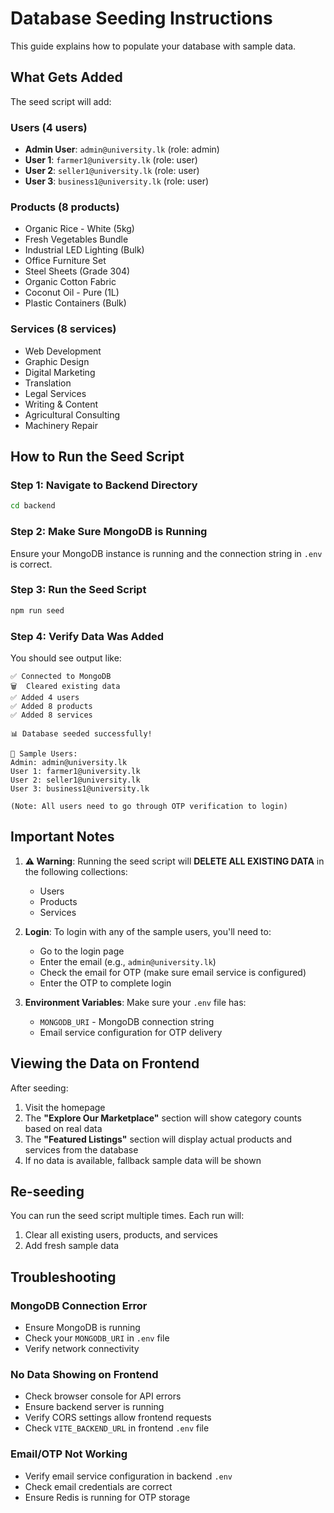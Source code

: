 # Database Seeding Instructions

This guide explains how to populate your database with sample data.

## What Gets Added

The seed script will add:

### Users (4 users)
- **Admin User**: `admin@university.lk` (role: admin)
- **User 1**: `farmer1@university.lk` (role: user)
- **User 2**: `seller1@university.lk` (role: user)
- **User 3**: `business1@university.lk` (role: user)

### Products (8 products)
- Organic Rice - White (5kg)
- Fresh Vegetables Bundle
- Industrial LED Lighting (Bulk)
- Office Furniture Set
- Steel Sheets (Grade 304)
- Organic Cotton Fabric
- Coconut Oil - Pure (1L)
- Plastic Containers (Bulk)

### Services (8 services)
- Web Development
- Graphic Design
- Digital Marketing
- Translation
- Legal Services
- Writing & Content
- Agricultural Consulting
- Machinery Repair

## How to Run the Seed Script

### Step 1: Navigate to Backend Directory
```bash
cd backend
```

### Step 2: Make Sure MongoDB is Running
Ensure your MongoDB instance is running and the connection string in `.env` is correct.

### Step 3: Run the Seed Script
```bash
npm run seed
```

### Step 4: Verify Data Was Added
You should see output like:
```
✅ Connected to MongoDB
🗑️  Cleared existing data
✅ Added 4 users
✅ Added 8 products
✅ Added 8 services

📊 Database seeded successfully!

👤 Sample Users:
Admin: admin@university.lk
User 1: farmer1@university.lk
User 2: seller1@university.lk
User 3: business1@university.lk

(Note: All users need to go through OTP verification to login)
```

## Important Notes

1. **⚠️ Warning**: Running the seed script will **DELETE ALL EXISTING DATA** in the following collections:
   - Users
   - Products
   - Services

2. **Login**: To login with any of the sample users, you'll need to:
   - Go to the login page
   - Enter the email (e.g., `admin@university.lk`)
   - Check the email for OTP (make sure email service is configured)
   - Enter the OTP to complete login

3. **Environment Variables**: Make sure your `.env` file has:
   - `MONGODB_URI` - MongoDB connection string
   - Email service configuration for OTP delivery

## Viewing the Data on Frontend

After seeding:
1. Visit the homepage
2. The **"Explore Our Marketplace"** section will show category counts based on real data
3. The **"Featured Listings"** section will display actual products and services from the database
4. If no data is available, fallback sample data will be shown

## Re-seeding

You can run the seed script multiple times. Each run will:
1. Clear all existing users, products, and services
2. Add fresh sample data

## Troubleshooting

### MongoDB Connection Error
- Ensure MongoDB is running
- Check your `MONGODB_URI` in `.env` file
- Verify network connectivity

### No Data Showing on Frontend
- Check browser console for API errors
- Ensure backend server is running
- Verify CORS settings allow frontend requests
- Check `VITE_BACKEND_URL` in frontend `.env` file

### Email/OTP Not Working
- Verify email service configuration in backend `.env`
- Check email credentials are correct
- Ensure Redis is running for OTP storage
